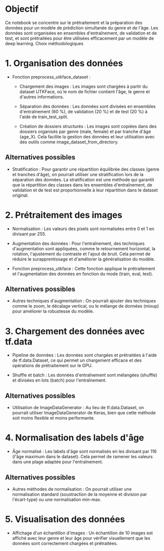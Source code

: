 # Objectif

Ce notebook se concentre sur le prétraitement et la préparation des données pour un modèle de prédiction simultanée du genre et de l'âge. Les données sont organisées en ensembles d'entraînement, de validation et de test, et sont prétraitées pour être utilisées efficacement par un modèle de deep learning.
Choix méthodologiques

# 1. Organisation des données

- Fonction preprocess_utkface_dataset :

  - Chargement des images : Les images sont chargées à partir du dataset UTKFace, où le nom de fichier contient l'âge, le genre et d'autres informations.

  - Séparation des données : Les données sont divisées en ensembles d'entraînement (60 %), de validation (20 %) et de test (20 %) à l'aide de train_test_split.

  - Création de dossiers structurés : Les images sont copiées dans des dossiers organisés par genre (male, female) et par tranche d'âge (age_X). Cela facilite la gestion des données et leur utilisation avec des outils comme image_dataset_from_directory.

## Alternatives possibles

- Stratification : Pour garantir une répartition équilibrée des classes (genre et tranches d'âge), on pourrait utiliser une stratification lors de la séparation des données. La stratification est une méthode qui garantit que la répartition des classes dans les ensembles d'entraînement, de validation et de test est proportionnelle à leur répartition dans le dataset original. 

# 2. Prétraitement des images

- Normalisation : Les valeurs des pixels sont normalisées entre 0 et 1 en divisant par 255.

- Augmentation des données : Pour l'entraînement, des techniques d'augmentation sont appliquées, comme le retournement horizontal, la rotation, l'ajustement du contraste et l'ajout de bruit. Cela permet de réduire le surapprentissage et d'améliorer la généralisation du modèle.

- Fonction preprocess_utkface : Cette fonction applique le prétraitement et l'augmentation des données en fonction du mode (train, eval, test).

## Alternatives possibles

- Autres techniques d'augmentation : On pourrait ajouter des techniques comme le zoom, le décalage vertical, ou le mélange de données (mixup) pour améliorer la robustesse du modèle.


# 3. Chargement des données avec tf.data

  - Pipeline de données : Les données sont chargées et prétraitées à l'aide de tf.data.Dataset, ce qui permet un chargement efficace et des opérations de prétraitement sur le GPU.

  - Shuffle et batch : Les données d'entraînement sont mélangées (shuffle) et divisées en lots (batch) pour l'entraînement.

## Alternatives possibles

- Utilisation de ImageDataGenerator : Au lieu de tf.data.Dataset, on pourrait utiliser ImageDataGenerator de Keras, bien que cette méthode soit moins flexible et moins performante.

# 4. Normalisation des labels d'âge

- Âge normalisé : Les labels d'âge sont normalisés en les divisant par 116 (l'âge maximum dans le dataset). Cela permet de ramener les valeurs dans une plage adaptée pour l'entraînement.

## Alternatives possibles

- Autres méthodes de normalisation : On pourrait utiliser une normalisation standard (soustraction de la moyenne et division par l'écart-type) ou une normalisation min-max.

# 5. Visualisation des données

- Affichage d'un échantillon d'images : Un échantillon de 10 images est affiché avec leur genre et leur âge pour vérifier visuellement que les données sont correctement chargées et prétraitées.
